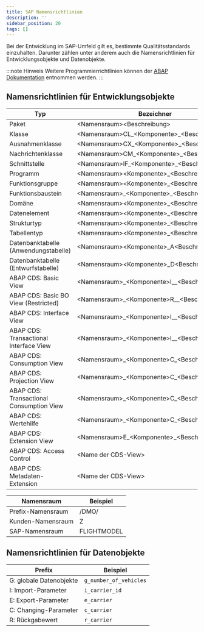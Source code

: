 ```yaml
---
title: SAP Namensrichtlinien
description: ''
sidebar_position: 20
tags: []
---
```


Bei der Entwicklung im SAP-Umfeld gilt es, bestimmte Qualitätsstandards einzuhalten. Darunter zählen unter anderem auch die Namensrichtlinien für Entwicklungsobjekte und Datenobjekte.   

:::note Hinweis
Weitere Programmierrichtlinien können der [ABAP Dokumentation](https://help.sap.com/doc/abapdocu_754_index_htm/7.54/en-US/index.htm) entnommen werden.
:::

## Namensrichtlinien für Entwicklungsobjekte
| Typ                                      | Bezeichner                                        | Beispiel                       |
| ---------------------------------------- | ------------------------------------------------- | ------------------------------ |
| Paket                                    | <Namensraum\><Beschreibung\>                      | `ZABAP`                        |
| Klasse                                   | <Namensraum\>CL\_<Komponente\>\_<Beschreibung\>   | `ZCL_ABAP_FLIGHT`              |
| Ausnahmenklasse                          | <Namensraum\>CX\_<Komponente\>\_<Beschreibung\>   | `ZCX_ABAP_INVALID_TYPE`        |
| Nachrichtenklasse                        | <Namensraum\>CM\_<Komponente\>\_<Beschreibung\>   | `ZCM_ABAP_FLIGHT`              |
| Schnittstelle                            | <Namensraum\>IF\_<Komponente\>\_<Beschreibung\>   | `ZIF_ABAP_PARTNER`             |
| Programm                                 | <Namensraum\><Komponente\>\_<Beschreibung\>       | `ZABAP_DEMO`                   |
| Funktionsgruppe                          | <Namensraum\><Komponente\>\_<Beschreibung\>       | `ZABAP_FLIGHT`                 |
| Funktionsbaustein                        | <Namensraum\>\_<Komponente\>\_<Beschreibung\>     | `Z_ABAP_GET_FLIGHTS`           |
| Domäne                                   | <Namensraum\><Komponente\>\_<Beschreibung\>       | `ZABAP_CHAR3`                  |
| Datenelement                             | <Namensraum\><Komponente\>\_<Beschreibung\>       | `ZABAP_CARRIER_ID`             |
| Strukturtyp                              | <Namensraum\><Komponente\>\_<Beschreibung\>       | `ZABAP_FLIGHT`                 |
| Tabellentyp                              | <Namensraum\><Komponente\>\_<Beschreibung\>       | `ZABAP_FLIGHTS`                |
| Datenbanktabelle (Anwendungstabelle)     | <Namensraum\><Komponente\>\_A<Beschreibung\>      | `ZABAP_AFLIGHT`                |
| Datenbanktabelle (Entwurfstabelle)       | <Namensraum\><Komponente\>\_D<Beschreibung\>      | `ZABAP_DFLIGHT`                |
| ABAP CDS: Basic View                     | <Namensraum\>\_<Komponente\>I_\_<Beschreibung\>   | `ZABAP_I_Flight`               |
| ABAP CDS: Basic BO View (Restricted)     | <Namensraum\>\_<Komponente\>R_\_<Beschreibung\>   | `ZABAP_R_Flight`               |
| ABAP CDS: Interface View                 | <Namensraum\>\_<Komponente\>I_\_<Beschreibung\>   | `ZABAP_I_FlightWithConnection` |
| ABAP CDS: Transactional Interface View   | <Namensraum\>\_<Komponente\>I_\_<Beschreibung\>TP | `ZABAP_I_FlightTP`             |
| ABAP CDS: Consumption View               | <Namensraum\>\_<Komponente\>C\_<Beschreibung\>    | `ZABAP_C_Flight`               |
| ABAP CDS: Projection View                | <Namensraum\>\_<Komponente\>C\_<Beschreibung\>    | `ZABAP_C_Flight`               |
| ABAP CDS: Transactional Consumption View | <Namensraum\>\_<Komponente\>C\_<Beschreibung\>TP  | `ZABAP_C_FlightTP`             | 
| ABAP CDS: Wertehilfe                     | <Namensraum\>\_<Komponente\>C\_<Beschreibung\>VH  | `ZABAP_C_AirportVH`            |
| ABAP CDS: Extension View                 | <Namensraum\>E_<Komponente\>\_<Beschreibung\>     | `ZABAP_E_Flight`               |
| ABAP CDS: Access Control                 | <Name der CDS-View\>                              | `ZABAP_I_FLIGHT`               |
| ABAP CDS: Metadaten-Extension            | <Name der CDS-View\>                              | `ZABAP_C_FLIGHT`               |

| Namensraum        | Beispiel   |
| ----------------- | ---------- |
| Prefix-Namensraum | /DMO/      |
| Kunden-Namensraum | Z          |
| SAP-Namensraum    |FLIGHTMODEL |

## Namensrichtlinien für Datenobjekte
| Prefix                  | Beispiel                |
| ----------------------- | ----------------------- |
| G: globale Datenobjekte | `g_number_of_vehicles`  |
| I: Import-Parameter     | `i_carrier_id`          |
| E: Export-Parameter     | `e_carrier`             |
| C: Changing-Parameter   | `c_carrier`             |
| R: Rückgabewert         | `r_carrier`             |
